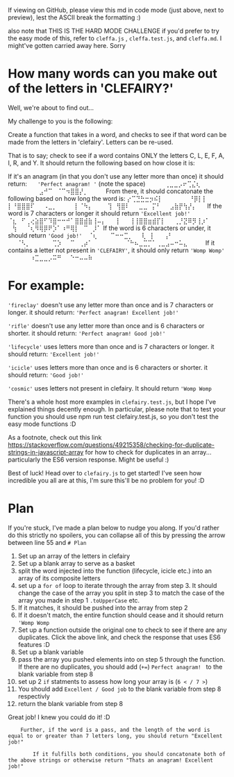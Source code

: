 If viewing on GitHub, please view this md in code mode (just above, next to preview), lest the ASCII break the formatting :)

also note that THIS IS THE HARD MODE CHALLENGE if you'd prefer to try the easy mode of this,
refer to `cleffa.js` , `cleffa.test.js`, and `cleffa.md`. I might've gotten carried away here. Sorry 

# How many words can you make out of the letters in 'CLEFAIRY?'

Well, we're about to find out...

My challenge to you is the following:

Create a function that takes in a word, and checks to see if that word can be made from the letters in 'clefairy'. Letters can be re-used.

That is to say; check to see if a word contains ONLY the letters C, L, E, F, A, I, R, and Y. It should return the following based on how close it is:

If it's an anagram (in that you don't use any letter more than once) it should return:
⠀⠀`'Perfect anagram! '` (note the space)
     ⠀⠀⠀⠀⢀⣀⣀⡠⠖⢉⣌⢆⠀⠀⠀⠀⠀
⠀⠀⠀⠀⠀⠀⠀⣠⠚⠉⠀⠈⠉⠲⣿⣿⡜⡀⠀⠀⠀⠀From there, it should concatonate the following based on how long the word is:
⡔⢉⣙⣓⣒⡲⠮⡇⠀⠀⠀⠀⠀⠀⠘⡿⡇⡇⠀⠀⠀⠀
⡇⠘⣿⣿⣿⠏⠀⠀⠠⣀⡀⠀⠀⠀⠀⡇⠈⠳⡄⠀⠀⠀
⢹⠀⢻⣿⠇⠀⠀⣀⣀⠀⡍⠃⠀⠀⣠⣷⡟⢳⡜⡄⠀⠀   If the word is 7 characters or longer it should return `'Excellent job!'`
⠈⣆⠀⠋⢀⢔⣵⣿⠋⠹⣿⠒⠒⠚⠁⣿⣿⣾⣷⢸⠤⡄⠀
⠀⡇⠀⠀⢸⢸⣿⣿⣶⣾⡏⡇⠀⠀⢀⡘⣝⠿⡻⢸⡰⠁
⠀⢳⠀⠀⠈⢆⠻⢿⡿⠟⡱⠁⠰⠛⢿⡇⠀⠉⠀⡸⠁      If the word is 6 characters or under, it should return `'Good job!'`
⠀⠈⢆⠀⠀⠀⠉⠒⠒⣉⡀⠀⠀⢇⠀⡇⠀⠀⢠⠃⠀⠀
⠀⠀⠈⠣⡀⠀⠀⠀⠀⠀⢉⡱⠀⠀⠉⠀⢀⡴⠁⠀⠀⠀
⠀⠀⠀⠀⠈⠓⠦⣀⣉⡉⠁⢀⣀⣠⠤⠒⠥⣄⠀⠀⠀⠀If it contains a letter not present in `'CLEFAIRY'`, it should only return `'Womp Womp'`
⠀⠀⠀⠀⠀⠰⣉⣀⣀⡠⠭⠛⠀⠀⠑⠒⠤⠤⠷⠀


# For example:

`'fireclay'` doesn't use any letter more than once and is 7 characters or longer. it should return: 
      `'Perfect anagram! Excellent job!'`

`'rifle'` doesn't use any letter more than once and is 6 characters or shorter. it should return: 
      `'Perfect anagram! Good job!'`
      
`'lifecycle'` uses letters more than once and is 7 characters or longer. it should return: 
      `'Excellent job!'`  

`'icicle'` uses letters more than once and is 6 characters or shorter. it should return: 
      `'Good job!'` 

`'cosmic'` uses letters not present in clefairy. It should return 
      `'Womp Womp`

There's a whole host more examples in `clefairy.test.js`, but I hope I've explained things decently enough. In particular, please note that to test your function you should use npm run test clefairy.test.js, so you don't test the easy mode functions :D

As a footnote, check out this link https://stackoverflow.com/questions/49215358/checking-for-duplicate-strings-in-javascript-array for how to check for duplicates in an array... particularly the ES6 version response. Might be useful :)

Best of luck! Head over to `clefairy.js` to get started! I've seen how incredible you all are at this, I'm sure this'll be no problem for you! :D

# Plan

If you're stuck, I've made a plan below to nudge you along. If you'd rather do this strictly no spoilers, you can collapse all of this by pressing the arrow between line 55 and `# Plan`

1. Set up an array of the letters in clefairy 
2. Set up a blank array to serve as a basket
3. split the word injected into the function (lifecycle, icicle etc.) into an array of its composite letters 
4. set up a `for of` loop to iterate through the array from step 3. It should change the case of the array you split in step 3 to match the case of the array you made in step 1 `.toUpperCase` etc.
5. If it matches, it should be pushed into the array from step 2
6. If it doesn't match, the entire function should cease and it should return `'Womp Womp`
7. Set up a function outside the original one to check to see if there are any duplicates. Click the above link, and check the response that uses ES6 features :D
8. Set up a blank variable
9. pass the array you pushed elements into on step 5 through the function. If there are no duplicates, you should add (`+=`) `Perfect anagram! ` to the blank variable from step 8  
10. set up 2 `if` statments to assess how long your array is (`6 < / 7 >`)
11. You should add `Excellent / Good job` to the blank variable from step 8 respectivly
12. return the blank variable from step 8

Great job! I knew you could do it! :D






       
       
       
       
       
       
       
       
        

        Further, if the word is a pass, and the length of the word is equal to or greater than 7 letters long, you should return "Excellent job!"

            If it fulfills both conditions, you should concatonate both of the above strings or otherwise return "Thats an anagram! Excellent job!"